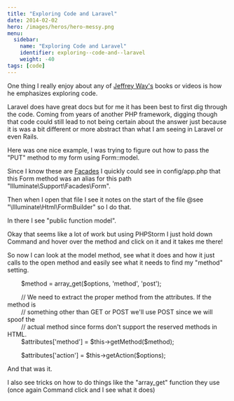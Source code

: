 ```yaml
---
title: "Exploring Code and Laravel"
date: 2014-02-02
hero: /images/heros/hero-messy.png
menu:
  sidebar:
    name: "Exploring Code and Laravel"
    identifier: exploring--code-and--laravel
    weight: -40
tags: [code]
---
```


<p>One thing I really enjoy about any of <a href="http://jeffrey-way.com/" target="_blank">Jeffrey Way&#39;s</a> books or videos is how he emphasizes exploring code. &nbsp;</p>

<p>Laravel does have great docs but for me it has been best to first dig through the code. Coming from years of another PHP framework, digging though that code could still lead to not being certain about the answer just because it is was a bit different or more abstract than what I am seeing in Laravel or even Rails.&nbsp;</p>

<p>Here was one nice example, I was trying to figure out how to pass the &quot;PUT&quot; method to my form using Form::model.&nbsp;</p>

<p>Since I know these are <a href="http://laravel.com/docs/facades" target="_blank">Facades</a>&nbsp;I quickly could see in config/app.php that this Form method was an alias for this path &quot;Illuminate\Support\Facades\Form&quot;.</p>

<p>Then when I open that file I see it notes on the start of the file @see &quot;\Illuminate\Html\FormBuilder&quot; so I do that.</p>

<p>In there I see &quot;public function model&quot;.</p>

<p>Okay that seems like a lot of work but using PHPStorm I just hold down Command and hover over the method and click on it and it takes me there!</p>

<p>So now I can look at the model method, see what it does and how it just calls to the open method and easily see what it needs to find my &quot;method&quot; setting.</p>

<div class="code">
<p>&nbsp;&nbsp; &nbsp;&nbsp;&nbsp; &nbsp;$method = array_get($options, &#39;method&#39;, &#39;post&#39;);</p>

<p>&nbsp;&nbsp; &nbsp;&nbsp;&nbsp; &nbsp;// We need to extract the proper method from the attributes. If the method is<br />
&nbsp;&nbsp; &nbsp;&nbsp;&nbsp; &nbsp;// something other than GET or POST we&#39;ll use POST since we will spoof the<br />
&nbsp;&nbsp; &nbsp;&nbsp;&nbsp; &nbsp;// actual method since forms don&#39;t support the reserved methods in HTML.<br />
&nbsp;&nbsp; &nbsp;&nbsp;&nbsp; &nbsp;$attributes[&#39;method&#39;] = $this-&gt;getMethod($method);</p>

<p>&nbsp;&nbsp; &nbsp;&nbsp;&nbsp; &nbsp;$attributes[&#39;action&#39;] = $this-&gt;getAction($options);</p>

<p>And that was it.</p>

<p>I also see tricks on how to do things like the &quot;array_get&quot; function they use (once again Command click and I see what it does)</p>

<p>&nbsp;</p>

<p>&nbsp;</p>
</div>

